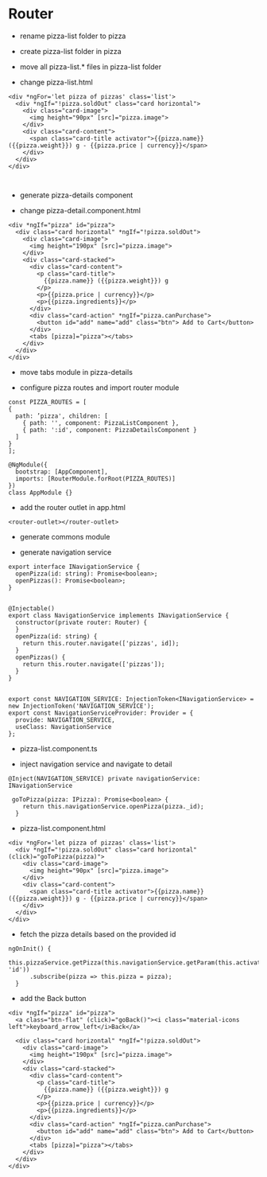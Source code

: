 # Router

- rename pizza-list folder to pizza

- create pizza-list folder in pizza

- move all pizza-list.* files in pizza-list folder

- change pizza-list.html
```$xslt
<div *ngFor='let pizza of pizzas' class='list'>
  <div *ngIf="!pizza.soldOut" class="card horizontal">
    <div class="card-image">
      <img height="90px" [src]="pizza.image">
    </div>
    <div class="card-content">
      <span class="card-title activator">{{pizza.name}} ({{pizza.weight}}) g - {{pizza.price | currency}}</span>
    </div>
  </div>
</div>

 
```
- generate pizza-details component

- change pizza-detail.component.html

```$xslt
<div *ngIf="pizza" id="pizza">
  <div class="card horizontal" *ngIf="!pizza.soldOut">
    <div class="card-image">
      <img height="190px" [src]="pizza.image">
    </div>
    <div class="card-stacked">
      <div class="card-content">
        <p class="card-title">
          {{pizza.name}} ({{pizza.weight}}) g
        </p>
        <p>{{pizza.price | currency}}</p>
        <p>{{pizza.ingredients}}</p>
      </div>
      <div class="card-action" *ngIf="pizza.canPurchase">
        <button id="add" name="add" class="btn"> Add to Cart</button>
      </div>
      <tabs [pizza]="pizza"></tabs>
    </div>
  </div>
</div>

```
- move tabs module in pizza-details


- configure pizza routes and import router module
```$xslt
const PIZZA_ROUTES = [
{
  path: ’pizza', children: [
    { path: '', component: PizzaListComponent },
    { path: ':id', component: PizzaDetailsComponent }
  ]
}
];

```

```$xslt
@NgModule({
  bootstrap: [AppComponent],
  imports: [RouterModule.forRoot(PIZZA_ROUTES)]
})
class AppModule {}

```
- add the router outlet in app.html

```$xslt
<router-outlet></router-outlet>
```

- generate commons module

- generate navigation service

```$xslt
export interface INavigationService {
  openPizza(id: string): Promise<boolean>;
  openPizzas(): Promise<boolean>;
}


@Injectable()
export class NavigationService implements INavigationService {
  constructor(private router: Router) {
  }
  openPizza(id: string) {
    return this.router.navigate(['pizzas', id]);
  }
  openPizzas() {
    return this.router.navigate(['pizzas']);
  }
}


export const NAVIGATION_SERVICE: InjectionToken<INavigationService> = new InjectionToken('NAVIGATION_SERVICE');
export const NavigationServiceProvider: Provider = {
  provide: NAVIGATION_SERVICE,
  useClass: NavigationService
};

```

- pizza-list.component.ts

- inject navigation service and navigate to detail
```$xslt
@Inject(NAVIGATION_SERVICE) private navigationService: INavigationService
```

```$xslt
 goToPizza(pizza: IPizza): Promise<boolean> {
    return this.navigationService.openPizza(pizza._id);
  }
```

- pizza-list.component.html
```$xslt
<div *ngFor='let pizza of pizzas' class='list'>
  <div *ngIf="!pizza.soldOut" class="card horizontal"  (click)="goToPizza(pizza)">
    <div class="card-image">
      <img height="90px" [src]="pizza.image">
    </div>
    <div class="card-content">
      <span class="card-title activator">{{pizza.name}} ({{pizza.weight}}) g - {{pizza.price | currency}}</span>
    </div>
  </div>
</div>

```


- fetch the pizza details based on the provided id
```$xslt
ngOnInit() {
    this.pizzaService.getPizza(this.navigationService.getParam(this.activatedRoute, 'id'))
      .subscribe(pizza => this.pizza = pizza);
  }
```
- add the Back button

```$xslt
<div *ngIf="pizza" id="pizza">
  <a class="btn-flat" (click)="goBack()"><i class="material-icons left">keyboard_arrow_left</i>Back</a>

  <div class="card horizontal" *ngIf="!pizza.soldOut">
    <div class="card-image">
      <img height="190px" [src]="pizza.image">
    </div>
    <div class="card-stacked">
      <div class="card-content">
        <p class="card-title">
          {{pizza.name}} ({{pizza.weight}}) g
        </p>
        <p>{{pizza.price | currency}}</p>
        <p>{{pizza.ingredients}}</p>
      </div>
      <div class="card-action" *ngIf="pizza.canPurchase">
        <button id="add" name="add" class="btn"> Add to Cart</button>
      </div>
      <tabs [pizza]="pizza"></tabs>
    </div>
  </div>
</div>

```
